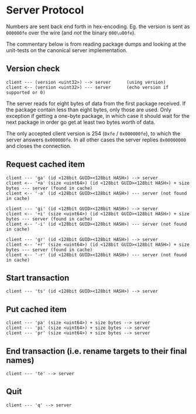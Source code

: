# Server Protocol

Numbers are sent back end forth in hex-encoding. Eg. the version is sent as
`000000fe` over the wire (and *not* the binary `000\u00fe`).

The commentary below is from reading package dumps and looking at the
unit-tests on the canonical server implementation.

## Version check

```
client --- (version <uint32>) --> server	  (using version)
client <-- (version <uint32>) --- server	  (echo version if supported or 0)
```

The server reads for eight bytes of data from the first package received. If
the package contain less than eight bytes, only those are used. Only exception
if getting a one-byte package, in which case it should wait for the next
package in order go get at least two bytes worth of data.

The only accepted client version is 254 (`0xfe` / `0x000000fe`), to which the
server answers `0x000000fe`. In all other cases the server replies `0x00000000`
and closes the connection.

## Request cached item
```
client --- 'ga' (id <128bit GUID><128bit HASH>) --> server
client <-- '+a' (size <uint64>) (id <128bit GUID><128bit HASH>) + size bytes --- server (found in cache)
client <-- '-a' (id <128bit GUID><128bit HASH>) --- server (not found in cache)

client --- 'gi' (id <128bit GUID><128bit HASH>) --> server
client <-- '+i' (size <uint64>) (id <128bit GUID><128bit HASH>) + size bytes --- server (found in cache)
client <-- '-i' (id <128bit GUID><128bit HASH>) --- server (not found in cache)

client --- 'gr' (id <128bit GUID><128bit HASH>) --> server
client <-- '+r' (size <uint64>) (id <128bit GUID><128bit HASH>) + size bytes --- server	(found in cache)
client <-- '-r' (id <128bit GUID><128bit HASH>) --- server (not found in cache)
```
## Start transaction
```
client --- 'ts' (id <128bit GUID><128bit HASH>) --> server
```

## Put cached item
```
client --- 'pa' (size <uint64>) + size bytes --> server
client --- 'pi' (size <uint64>) + size bytes --> server
client --- 'pr' (size <uint64>) + size bytes --> server
```

## End transaction (i.e. rename targets to their final names)
```
client --- 'te' --> server
```
## Quit
```
client --- 'q' --> server
```